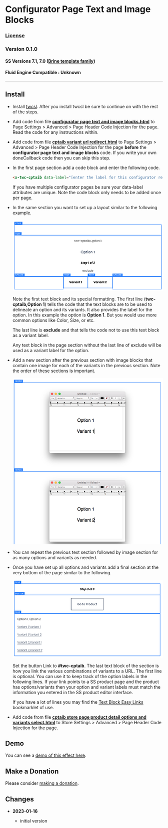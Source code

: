 # Configurator Page Text and Image Blocks

### [License][1]

### Version 0.1.0

#### SS Versions 7.1, 7.0 ([Brine template family][2])

#### Fluid Engine Compatible : Unknown

---

## Install

* Install [twcsl][3]. After you install twcsl be sure to continue on with the
  rest of the steps.
  
* Add code from file **[configurator page text and image blocks.html][4]** to
  Page Settings > Advanced > Page Header Code Injection for the page. Read the
  code for any instructions within.
  
* Add code from file **[cptaib variant url redirect.html][5]** to
  Page Settings > Advanced > Page Header Code Injection for the page **before**
  the **configurator page text and image blocks** code. If you write your own
  doneCallback code then you can skip this step.
  
* In the first page section add a code block and enter the following code.

  ```html
  <x-twc-cptaib data-label="[enter the label for this configurator replacing square brackets]"></x-twc-cptaib>
  ```
  
  If you have multiple configurator pages be sure your data-label attributes are
  unique. Note the code block only needs to be added once per page.
  
* In the same section you want to set up a layout similar to the following
  example.

  ![option variant text][6]
  
  Note the first text block and its special formatting. The first line
  (**twc-cptaib,Option 1**) tells the code that the text blocks are to be used
  to delineate an option and its variants. It also provides the label for the
  option. In this example the option is **Option 1**. But you would use more
  common options like Color, Size, or etc.
  
  The last line is **exclude** and that tells the code not to use this text
  block as a variant label.
  
  Any text block in the page section without the last line of exclude will be
  used as a variant label for the option.
  
* Add a new section after the previous section with image blocks that contain
  one image for each of the variants in the previous section. Note the order of
  these sections is important.
  
  ![option variant image][7]
  
* You can repeat the previous text section followed by image section for as many
  options and variants as needed.
  
* Once you have set up all options and variants add a final section at the very
  bottom of the page similar to the following.
  
  ![done options variants links][8]
  
  Set the button Link to **#twc-cptaib**. The last text block of the section is
  how you link the various combinations of variants to a URL. The first line
  is optional. You can use it to keep track of the option labels in the
  following lines. If your link points to a SS product page and the product has
  options/variants then your option and variant labels must match the
  information you entered in the SS product editor interface.
  
  If you have a lot of lines you may find the [Text Block Easy Links][9]
  bookmarklet of use.
  
* Add code from file **[cptaib store page product detail options and variants
  select.html][10]** to Store Settings > Advanced > Page Header Code Injection
  for the page.

## Demo

You can see a [demo of this effect here][11].

## Make a Donation

Please consider [making a donation][12].

## Changes

<!-- * **2021-08-02**

  * fix minor documentation issues
  * bumped version to 0.1d1
  -->
* **2023-01-16**

  * initial version

[1]: https://github.com/tomsWebConsulting/twcsl/blob/main/LICENSE.txt#L1
[2]: https://support.squarespace.com/hc/en-us/articles/212512738-Brine-template-family
[3]: https://github.com/tomsWebConsulting/twcsl#install-options
[4]: configurator%20page%20text%20and%20image%20blocks.html#L1
[5]: cptaib%20variant%20url%20redirect.html#L1
[6]: read%20me%20assets/option%20variant%20text.png
[7]: read%20me%20assets/option%20variant%20image.png
[8]: read%20me%20assets/done%20options%20variants%20links.png
[9]: https://github.com/tomsWebConsulting/twcsl/blob/main/Bookmarklet/Text%20Block%20Easy%20Links/text%20block%20easy%20links.bookmarklet#L1
[10]: cptaib%20store%20page%20product%20detail%20options%20and%20variants%20%20select.html#L1
[11]: https://toms-web-consulting-demos.squarespace.com/configurator-page-text-and-image-blocks?password=twcdemos
[12]: https://github.com/tomsWebConsulting/twcsl#make-a-donation

